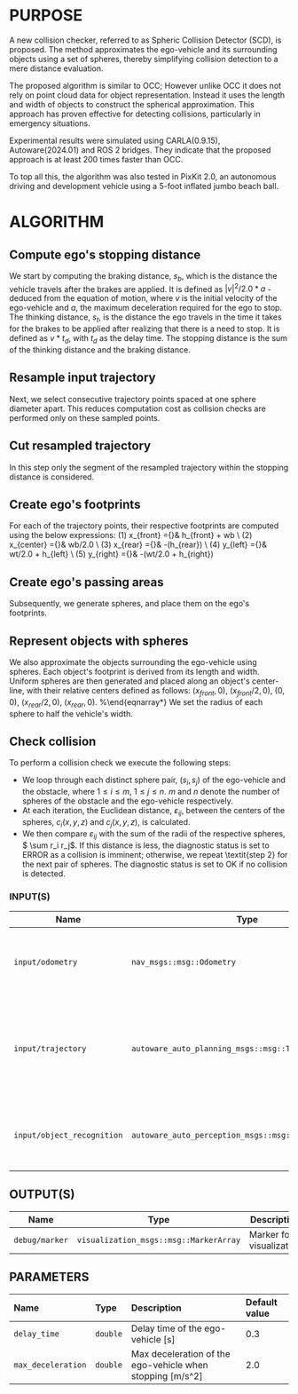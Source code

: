 # PURPOSE 

A new collision checker, referred to as Spheric Collision Detector (SCD), is proposed. The method approximates the ego-vehicle and its surrounding objects using a set of spheres, thereby simplifying collision detection to a mere distance evaluation.

The proposed algorithm is similar to OCC; However unlike OCC it does not rely on point cloud data for object representation. Instead it uses the length and width of objects to construct the spherical approximation. This approach has proven effective for detecting collisions, particularly in emergency situations.

Experimental results were simulated using CARLA(0.9.15), Autoware(2024.01) and ROS 2 bridges. They indicate that the proposed approach is at least 200 times faster than OCC.

To top all this, the algorithm was also tested in PixKit 2.0, an autonomous driving and development vehicle using a 5-foot inflated jumbo beach ball.

# ALGORITHM

## Compute ego's stopping distance ## 
We start by computing the braking distance, $s_b$, which is the distance the vehicle travels after the brakes are applied. It is defined as $|v|^2/2.0 * a$ - deduced from the equation of motion, where $v$ is the initial velocity of the ego-vehicle and $a$, the maximum deceleration required for the ego to stop. The thinking distance, $s_t$, is the distance the ego travels in the time it takes for the brakes to be applied after realizing that there is a need to stop. It is defined as $v * t_d$,  with $t_d$ as the delay time. The stopping distance is the sum of the thinking distance and the braking distance. 
## Resample input trajectory ## 
Next, we select consecutive trajectory points spaced at one sphere diameter apart. This reduces computation cost as collision checks are performed only on these sampled points.
## Cut resampled trajectory ## 
In this step only the segment of the resampled trajectory within the stopping distance is considered.
## Create ego's footprints ## 
For each of the trajectory points, their respective footprints are computed using the below expressions:
(1) x_{front} ={}& h_{front} + wb \\
(2) x_{center} ={}& wb/2.0 \\
(3) x_{rear} ={}& -(h_{rear}) \\ 
(4) y_{left} ={}& wt/2.0 + h_{left} \\
(5) y_{right} ={}& -(wt/2.0 + h_{right})
## Create ego's passing areas ## 
Subsequently, we generate spheres, and place them on the ego's footprints. 
## Represent objects with spheres ## 
We also approximate the objects surrounding the ego-vehicle using spheres. Each object's footprint is derived from its length and width. Uniform spheres are then generated and placed along an object's center-line, with their relative centers defined as follows: 
$(x_{front}, 0)$, $(x_{front}/2, 0)$, $(0,0)$,
$(x_{rear}/2, 0)$, $(x_{rear}, 0)$.
%\end{eqnarray*}
We set the radius of each sphere to half the vehicle's width.
## Check collision ## 
To perform a collision check we execute the following steps:
- We loop through each distinct sphere pair, $(s_{i}, s_{j})$ of the ego-vehicle and the obstacle, where $1 \leq i \leq m$, $1 \leq j \leq n$. $m$ and $n$ denote the number of spheres of the obstacle and the ego-vehicle respectively.
- At each iteration, the Euclidean distance, $\varepsilon_{ij}$, between the centers of the spheres, $c_i(x,y,z)$ and $c_j(x,y,z)$, is calculated.
- We then compare $\varepsilon_{ij}$ with the sum of the radii of the respective spheres, $ \sum r_i r_j$. If this distance is less, the diagnostic status is set to ERROR as a collision is imminent; otherwise, we repeat \textit{step 2} for the next pair of spheres. The diagnostic status is set to OK if no collision is detected.

### INPUT(S)

| Name                                           | Type                                                 | Description                                                                                                            |
| ---------------------------------------------- | ---------------------------------------------------- | ---------------------------------------------------------------------------------------------------------------------- |
| `input/odometry`                               | `nav_msgs::msg::Odometry`                            | Current Position, orientation, and velocity of the ego-vehicle.                                                        |
| `input/trajectory`                             | `autoware_auto_planning_msgs::msg::Trajectory`       | Predicted trajectory (sequence of poses of the ego-vehicle over time with corresponding velocities and accelerations)  |
| `input/object_recognition`                     | `autoware_auto_perception_msgs::msg::DetectedObjects`| Length, width, and height of objects surrounding the ego-vehicle                                                       |

## OUTPUT(S)

| Name             | Type                                   | Description              |
| ---------------- | -------------------------------------- | ------------------------ |
|   `debug/marker` | `visualization_msgs::msg::MarkerArray` | Marker for visualization |

## PARAMETERS

| Name                | Type     | Description                                                 | Default value |
| :------------------ | :------- | :---------------------------------------------------------- | :------------ |
| `delay_time`        | `double` | Delay time of the ego-vehicle [s]                           | 0.3           |
| `max_deceleration`  | `double` | Max deceleration of the ego-vehicle when stopping [m/s^2]   | 2.0           |

